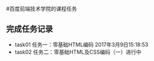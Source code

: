 #百度前端技术学院的课程任务

## 完成任务记录

- task01 任务一：零基础HTML编码  2017年3月9日15:18:53
- task02 任务二：零基础HTML及CSS编码（一）进行中

